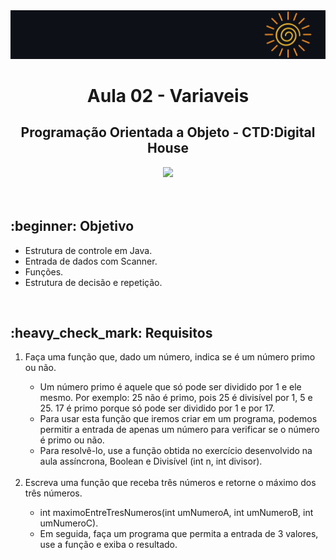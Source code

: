 <div align="center"><img src="https://github.com/lipollis/Imagens-Git/blob/main/banner_assinatura.svg" /></div>
 
<h1 align="center"> Aula 02 - Variaveis </h1>
<h2 align="center"> Programação Orientada a Objeto - CTD:Digital House </h2>

<div align="center">
  <img src="https://cdn.jsdelivr.net/gh/devicons/devicon/icons/java/java-original-wordmark.svg" width="70px"/>
  <br>
  <br>
</div>

<br>
<h2>:beginner: Objetivo</h2>

<div align="left">
  <p align="justify">
    <ul>
      <li>Estrutura de controle em Java.</li>
      <li>Entrada de dados com Scanner.</li>
      <li>Funções.</li>
      <li>Estrutura de decisão e repetição.</li>
    </ul>
  </p>
</div>

<br>
<h2>:heavy_check_mark: Requisitos </h2>

<div align="left">
  <ol>
    <li> Faça uma função que, dado um número, indica se é um número primo ou não. </li>
      <ul>
        <li> Um número primo é aquele que só pode ser dividido por 1 e ele mesmo. Por exemplo: 25 não é primo, pois 25 é divisível por 1, 5 e 25. 17 é primo porque só pode ser dividido por 1 e por 17.</li>
        <li> Para usar esta função que iremos criar em um programa, podemos permitir a entrada de apenas um número para verificar se o número é primo ou não.</li>
        <li> Para resolvê-lo, use a função obtida no exercício desenvolvido na aula assíncrona, Boolean e Divisível (int n, int divisor). </li>
    </ul>
    <br>
    <li> Escreva uma função que receba três números e retorne o máximo dos três números. </li>
      <ul>
        <li> int maximoEntreTresNumeros(int umNumeroA, int umNumeroB, int umNumeroC). </li>
        <li> Em seguida, faça um programa que permita a entrada de 3 valores, use a função e exiba o resultado. </li>
    </ul>
  </ol>
</div>
